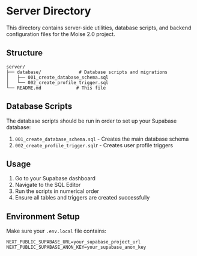 # Server Directory

This directory contains server-side utilities, database scripts, and backend configuration files for the Moise 2.0 project.

## Structure

```
server/
├── database/              # Database scripts and migrations
│   ├── 001_create_database_schema.sql
│   └── 002_create_profile_trigger.sql
└── README.md             # This file
```

## Database Scripts

The database scripts should be run in order to set up your Supabase database:

1. `001_create_database_schema.sql` - Creates the main database schema
2. `002_create_profile_trigger.sql`r - Creates user profile triggers

## Usage

1. Go to your Supabase dashboard
2. Navigate to the SQL Editor
3. Run the scripts in numerical order
4. Ensure all tables and triggers are created successfully

## Environment Setup

Make sure your `.env.local` file contains:

```env
NEXT_PUBLIC_SUPABASE_URL=your_supabase_project_url
NEXT_PUBLIC_SUPABASE_ANON_KEY=your_supabase_anon_key
```
